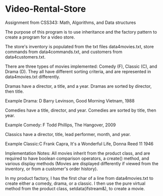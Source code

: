 Video-Rental-Store
==================

Assignment from CSS343: Math, Algorithms, and Data structures

The purpose of this program is to use inheritance and the factory pattern to create a program for a video store. 

The store's inventory is populated from the txt files data4movies.txt, store commands from data4commands.txt, and 
customers from data4customers.txt.

There are three types of movies implemented: Comedy (F), Classic (C), and Drama (D). They all have different sorting
criteria, and are represented in data4movies.txt differently.

Dramas have a director, a title, and a year. Dramas are sorted by director, then title.

Example Drama: D Barry Levinson, Good Morning Vietnam, 1988

Comedies have a title, director, and year. Comedies are sorted by title, then year.

Example Comedy: F Todd Phillips, The Hangover, 2009

Classics have a director, title, lead performer, month, and year.

Example Classic:C Frank Capra, It's a Wonderful Life, Donna Reed 11 1946


Implementation Notes:
All movies inherit from the product class, and are required to have boolean comparison operators, a create() method,
and various display methods (Movies are displayed differently if viewed from the inventory, 
or from a customer's order history).

In my product factory, I has the first char of a line from data4movies.txt to create either a comedy, drama, or a classic.
I then use the pure virtual method from the product class, setdata(ifstream&), to create a movie. 

